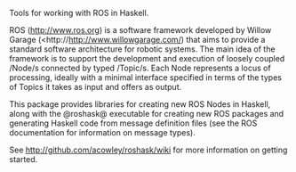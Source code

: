 Tools for working with ROS in Haskell.

ROS (<http://www.ros.org>) is a software framework developed by Willow
Garage (<http://http://www.willowgarage.com/) that aims to provide a
standard software architecture for robotic systems. The main idea of
the framework is to support the development and execution of loosely
coupled /Node/s connected by typed /Topic/s. Each Node represents a
locus of processing, ideally with a minimal interface specified in
terms of the types of Topics it takes as input and offers as output.

This package provides libraries for creating new ROS Nodes in Haskell,
along with the @roshask@ executable for creating new ROS packages and
generating Haskell code from message definition files (see the ROS
documentation for information on message types).

See <http://github.com/acowley/roshask/wiki> for more information on
getting started.